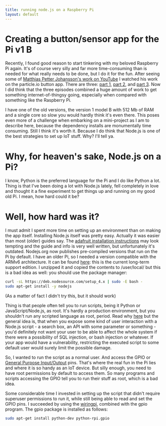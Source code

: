 ```yaml
---
title: running node.js on a Raspberry Pi
layout: default
---
```


# Creating a button/sensor app for the Pi v1 B

Recently, I found good reason to start tinkering with my beloved Raspberry Pi again. It's of course very silly and far more time-consuming than is needed for what really needs to be done, but I do it for the fun. After seeing some of [Matthias Petter Johansson's work on YouTube](https://www.youtube.com/channel/UCO1cgjhGzsSYb1rsB4bFe4Q) I watched his work on the particle.io button app. There are three: [part 1](https://www.youtube.com/watch?v=NRrgtUJnkIo), [part 2](https://www.youtube.com/watch?v=Gh8u7qXZr_8), and [part 3](https://www.youtube.com/watch?v=HptbRSdv6kg). Now I did think that the three episodes combined a huge amount of work to get something internet-of-thingsy going, especially when compared with something like the Raspberry Pi.

I have one of the old versions, the version 1 model B with 512 Mb of RAM and a single core so slow you would hardly think it's even there. This poses even more of a challenge when embarking on a mini-project as I am to describe here, because the dependency installs are monumentally time consuming. Still I think it's worth it. Because I do think that Node.js is one of the best strategies to set up IoT stuff. Why? I'll tell ya.

# Why, for heaven's sake, Node.js on a Pi?

I know, Python is the preferred language for the Pi and I do like Python a lot. Thing is that I've been doing a lot with Node.js lately, fell completely in love and thought it a fine experiment to get things up and running on my good old Pi. I mean, how hard could it be?

# Well, how hard was it?

I must admit I spent more time on setting up an environment than on making the app itself. Installing Node.js itself was pretty easy. Actually it was easier than most (older) guides say. The [adafruit installation instructions](https://learn.adafruit.com/node-embedded-development/installing-node-dot-js) may look tempting and the guide and info is very well written, but unfortunately it's outdated. Nodejs.org now publishes pre-compiled versions that run on the Pi by default. I have an older Pi, so I needed a version compatible with the ARMv6 architecture. It can be found [here](https://nodejs.org/dist/v4.4.7/node-v4.4.7-linux-armv6l.tar.xz): this is the current long-term support edition. I unzipped it and copied the contents to /user/local/ but this is a bad idea as well: you should use the package manager:
```sh
curl -sL https://deb.nodesource.com/setup_4.x | sudo -E bash -
sudo apt-get install -y nodejs
```
(As a matter of fact I didn't try this, but it should work)

Thing is that people often tell you to run scripts, being it Python or JavaScript/Node.js, as root. It's hardly a production environment, but you shouldn't run any scripted language as root, period. Read why [here](http://syskall.com/dont-run-node-dot-js-as-root/) but the general idea is, that when you expose some kind of user interaction with a Node.js script - a search box, an API with some parameter or something - you'd definitely not want your user to be able to affect the whole system if there were a possibility of SQL injection, or bash injection or whatever. If your app would have a vulnerability, restricting the executed script to some default user would surely limit the possible damage. 

So, I wanted to run the script as a normal user. And access the GPIO or [General Purpose Input/Output](https://www.raspberrypi.org/documentation/usage/gpio/) pins. That's where the real fun in the Pi lies and where it is so handy as an IoT device. But silly enough, you need to have root permissions by default to access them. So many programs and scripts accessing the GPIO tell you to run their stuff as root, which is a bad idea.

Some considerable time I invested in setting up the script that didn't require superuser permissions to run it, while still being able to read and set the GPIO pins. I succeeded by using the [wiringpi](https://npmjs.org/package/wiringpi), combined with the gpio program. The gpio package is installed as follows:
```sh
sudo apt-get install python-dev python-rpi.gpio
```
